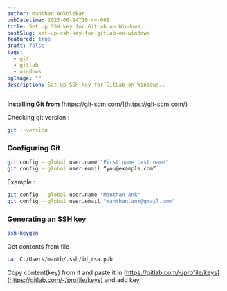 ```yaml
---
author: Manthan Ankolekar
pubDatetime: 2023-06-24T10:44:00Z
title: Set up SSH key for GitLab on Windows.
postSlug: set-up-ssh-key-for-gitLab-on-windows
featured: true
draft: false
tags:
  - git
  - gitlab
  - windows
ogImage: ""
description: Set up SSH key for GitLab on Windows..
---
```


**Installing Git from** [https://git-scm.com/](https://git-scm.com/)

Checking git version :

```bash
git --version
```

### Configuring Git

```bash
git config --global user.name "First name Last name"
git config --global user.email “you@example.com”
```

Example :

```bash
git config --global user.name "Manthan Ank"
git config --global user.email "manthan.ank@gmail.com"
```

### Generating an SSH key

```bash
ssh-keygen
```

Get contents from file

```bash
cat C:/Users/manth/.ssh/id_rsa.pub
```

Copy content(key) from it and paste it in [https://gitlab.com/-/profile/keys](https://gitlab.com/-/profile/keys) and add key
